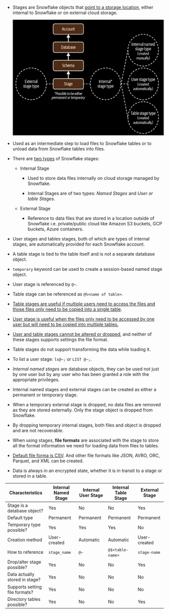 - Stages are Snowflake objects that <u>point to a storage location</u>, either internal to Snowflake or on external cloud storage.

    ![](./images/stages.png)

- Used as an intermediate step to load files to Snowflake tables or to unload data from Snowflake tables into files.

- There are <u>two types</u> of Snowflake stages: 

    - Internal Stage

        - Used to store data files internally on cloud storage managed by Snowflake.

        - Internal Stages are of two types: *Named Stages*   and *User or table Stages*.

    - External Stage

        - Reference to data files that are stored in a location outside of Snowflake i.e. private/public cloud like Amazon S3 buckets, GCP buckets, Azure containers.

- User stages and tables stages, both of which are types of internal stages, are automatically provided for each Snowflake account.

- A table stage is tied to the table itself and is not a separate database object.

- `temporary` keyword can be used to create a session-based named stage object.

- User stage is referenced by `@~`.

- Table stage can be referenced as `@%<name of table>`.

- <u>Table stages are useful if multiple users need to access the files and those files only need to be copied into a single table</u>.

- <u>User stage is useful when the files only need to be accessed by one user but will need to be copied into multiple tables.</u>

- <u>User and table stages cannot be altered or dropped</u>, and neither of these stages supports settings the file format.

- Table stages do not support transforming the data while loading it.

- To list a user stage: `ls@~;` or `LIST @~;`.

- <i>Internal named stages</i> are database objects, they can be used not just by one user but by any user who has been granted a role with the appropriate privileges.

- Internal named stages and external stages can be created as either a permanent or temporary stage.

- When a temporary external stage is dropped, no data files are removed as they are stored externally. Only the stage object is dropped from Snowflake.

- By dropping temporary internal stages, both files and object is dropped and are not recoverable.

- When using stages, **file formats** are associated with the stage to store all the format information we need for loading data from files to tables.

- <u>Default file forma is CSV</u>. And other file formats like JSON, AVRO, ORC, Parquet, and XML can be created. 

- Data is always in an encrypted state, whether it is in transit to a stage or stored in a table.

|Characteristics|Internal Named Stage | Internal User Stage| Internal Table Stage|External Stage|
|--|--|--|--|--|
|Stage is a database object?|Yes|No|No|Yes|
|Default type|Permanent|Permanent|Permanent|Permanent|
|Temporary type possible?|Yes|Yes|Yes|No|
|Creation method|User-created|Automatic|Automatic|User-created|
|How to reference|`stage_name`|`@~`|`@$<table-name>`|`stage-name`|
|Drop/alter stage possible?|Yes|No|No|Yes|
|Data actually stored in stage?|Yes|No|No|No|
|Supports setting file formats?|Yes|No|No|No|
|Directory tables possible?|Yes|No|No|Yes|